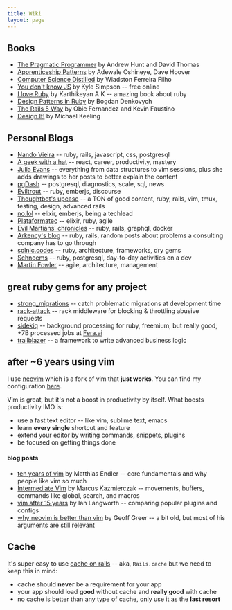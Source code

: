 ```yaml
---
title: Wiki
layout: page
---
```


## Books

* [The Pragmatic Programmer](https://pragprog.com/book/tpp/the-pragmatic-programmer) by Andrew Hunt and David Thomas
* [Apprenticeship Patterns](https://www.goodreads.com/book/show/5608045-apprenticeship-patterns) by Adewale Oshineye, Dave Hoover
* [Computer Science Distilled](https://code.energy/computer-science-distilled/) by Wladston Ferreira Filho
* [You don't know JS](https://github.com/getify/You-Dont-Know-JS) by Kyle Simpson -- free online
* [I love Ruby](https://i-love-ruby.gitlab.io/) by Karthikeyan A K -- amazing book about ruby
* [Design Patterns in Ruby](https://bogdanvlviv.com/posts/ruby/patterns/design-patterns-in-ruby.html) by Bogdan Denkovych
* [The Rails 5 Way](https://leanpub.com/tr5w) by Obie Fernandez and Kevin Faustino
* [Design It!](https://pragprog.com/book/mkdsa/design-it) by Michael Keeling


## Personal Blogs

* [Nando Vieira](https://nandovieira.com/) -- ruby, rails, javascript, css, postgresql
* [A geek with a hat](https://swizec.com/blog/) -- react, career, productivity, mastery
* [Julia Evans](https://jvns.ca/) -- everything from data structures to vim sessions, plus she adds drawings to her posts to better explain the content
* [pgDash](https://pgdash.io/blog/index.html) -- postgresql, diagnostics, scale, sql, news
* [Eviltrout](https://eviltrout.com/) -- ruby, emberjs, discourse
* [Thoughtbot's upcase](https://thoughtbot.com/upcase/practice) -- a TON of good content, ruby, rails, vim, tmux, testing, design, advanced rails
* [no.lol](https://www.no.lol/) -- elixir, emberjs, being a techlead
* [Plataformatec](http://blog.plataformatec.com.br/category/english/) -- elixir, ruby, agile
* [Evil Martians' chronicles](https://evilmartians.com/chronicles) -- ruby, rails, graphql, docker
* [Arkency's blog](https://blog.arkency.com) -- ruby, rails, random posts about problems a consulting company has to go through
* [solnic.codes](https://solnic.codes/) -- ruby, architecture, frameworks, dry gems
* [Schneems](https://www.schneems.com/) -- ruby, postgresql, day-to-day activities on a dev
* [Martin Fowler](https://martinfowler.com/) -- agile, architecture, management

## great ruby gems for any project

* [strong\_migrations](https://github.com/ankane/strong_migrations) -- catch problematic migrations at development time
* [rack-attack](https://github.com/kickstarter/rack-attack) -- rack middleware for blocking & throttling abusive requests
* [sidekiq](https://github.com/mperham/sidekiq) -- background processing for ruby, freemium, but really good, +7B processed jobs at [Fera.ai](https://www.fera.ai/)
* [trailblazer](http://trailblazer.to/) -- a framework to write advanced business logic


## after ~6 years using vim

I use [neovim](https://neovim.io/) which is a fork of vim that **just works**. You can find my configuration [here](https://github.com/lucasprag/vimlociraptor).

Vim is great, but it's not a boost in productivity by itself. What boosts productivity IMO is:

* use a fast text editor -- like vim, sublime text, emacs
* learn **every single** shortcut and feature
* extend your editor by writing commands, snippets, plugins
* be focused on getting things done

#### blog posts

* [ten years of vim](https://endler.dev/2018/ten-years-of-vim/) by Matthias Endler -- core fundamentals and why people like vim so much
* [Intermediate Vim](https://mkaz.blog/code/intermediate-vim/) by Marcus Kazmierczak -- movements, buffers, commands like global, search, and macros
* [vim after 15 years](https://statico.github.io/vim3.html) by Ian Langworth -- comparing popular plugins and configs
* [why neovim is better than vim](https://geoff.greer.fm/2015/01/15/why-neovim-is-better-than-vim/) by Geoff Greer -- a bit old, but most of his arguments are still relevant

## Cache

It's super easy to use [cache on rails](https://guides.rubyonrails.org/caching_with_rails.html) -- aka, `Rails.cache` but we need to keep this in mind:

* cache should **never** be a requirement for your app
* your app should load **good** without cache and **really good** with cache
* no cache is better than any type of cache, only use it as the **last resort**

